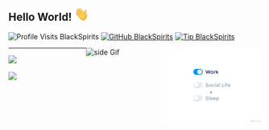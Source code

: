   ## Hello World!  <img src="https://github.com/Blackspirits/Blackspirits/blob/main/assets/Hi.gif" width="29px">
  ![Profile Visits BlackSpirits](https://komarev.com/ghpvc/?username=blackspirits&label=Profile%20Visits&color=6272A4)
  [![GitHub BlackSpirits](https://img.shields.io/github/followers/Blackspirits?label=follow&style=social)](https://github.com/Blackspirits)
  [![Tip BlackSpirits](https://img.shields.io/badge/%24%20%E2%82%AC-Tip%20(donation)%20Stripe-6272A4?style=flat)](https://donate.stripe.com/00w14peB0gBx1tBeOz3Nm00)

<img src="https://github.com/Blackspirits/Blackspirits/blob/main/assets/life_balance.gif" alt="side Image" align="right" width="200" height="auto" />
<a href="https://ko-fi.com/blackspirits"> <img src="https://media3.giphy.com/media/ZEB6yFbLnhyQf7g3hn/giphy.gif" alt="side Gif" align="right" width="150" height="auto"/> </a>

<hr>

  ![](https://github-readme-stats.vercel.app/api?username=BlackSpirits&show_icons=true&include_all_commits=true&show=reviews,discussions_started,discussions_answered,prs_merged,prs_merged_percentage&theme=radical)
  
  ![](https://github-readme-stats.vercel.app/api/top-langs/?username=BlackSpirits&layout=compact&theme=radical)
